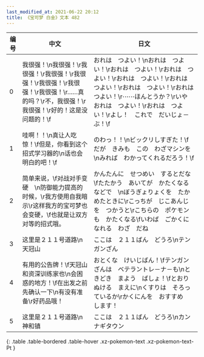 ```yaml
---
last_modified_at: 2021-06-22 20:12
title: 《宝可梦 白金》文本 482
---
```

| 编号 | 中文 | 日文 |
| ---- | ---- | ---- |
| 0 | 我很强！\n我很强！\r我很强！\r我很强！\r我很强！\r我很强！\r我很强！\r我很强！\r……真的吗？\r不，我很强！\r我很强！\r好的！这是没问题的！\f | おれは　つよい！\nおれは　つよい！\rおれは　つよい！\rおれは　つよい！\rおれは　つよい！\rおれは　つよい！\rおれは　つよい！\rおれは　つよい！\r⋯⋯ほんとうか？\rいや　おれは　つよい！\rおれは　つよい！\rよし！　これで　だいじょ－ぶ！\f |
| 1 | 哇啊！！\n真让人吃惊！\f但是，你看到这个招式学习器的\n话也会明白的吧！\f | のわっ！！\nビックリしすぎた！\fだが　きみも　この　わざマシンを\nみれば　わかってくれるだろう！\f |
| 2 | 简单来说，\f对战对手变硬　\n防御能力提高的时候，\r我方使用自我暗示\r这样我方的宝可梦也会变硬，\f也就是让双方对等的招式哦。 | かんたんに　せつめい　するとだな\fたたかう　あいてが　かたくなるなどで　\nぼうぎょりょくを　たかめたときに\rこっちが　じこあんじを　つかうと\rこちらの　ポケモンも　かたくなる\fいわば　ごかくになれる　わざ　だね |
| 3 | 这里是２１１号道路\n天冠山 | ここは　２１１ばん　どうろ\nテンガンざん |
| 4 | 有用的公告牌！\f天冠山和资深训练家也\n会困惑的地方！\f在出发之前先确认一下\n有没有准备\r好药品哦！ | おとくな　けいじばん！\fテンガンざんは　ベテラントレ－ナ－も\nときどき　まよう　ばしょ！\fとおりぬける　まえに\nくすりは　そろっているか\rかくにんを　おすすめ　します！ |
| 5 | 这里是２１１号道路\n神和镇 | ここは　２１１ばん　どうろ\nカンナギタウン |
{: .table .table-bordered .table-hover .xz-pokemon-text .xz-pokemon-text-Pt }